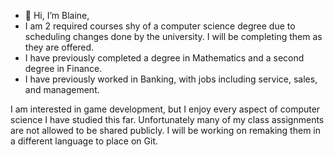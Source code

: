 - 👋 Hi, I’m Blaine,
- I am 2 required courses shy of a computer science degree due to scheduling changes done by the university. I will be completing them as they are offered.
- I have previously completed a degree in Mathematics and a second degree in Finance. 
- I have previously worked in Banking, with jobs including service, sales, and management. 

I am interested in game development, but I enjoy every aspect of computer science I have studied this far.
Unfortunately many of my class assignments are not allowed to be shared publicly. I will be working on remaking them in a different language to place on Git.

<!---
Blaine-Barlow/Blaine-Barlow is a ✨ special ✨ repository because its `README.md` (this file) appears on your GitHub profile.
You can click the Preview link to take a look at your changes.
--->
